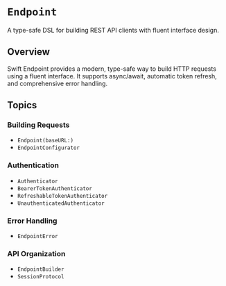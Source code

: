 # ``Endpoint``

A type-safe DSL for building REST API clients with fluent interface design.

## Overview

Swift Endpoint provides a modern, type-safe way to build HTTP requests using a fluent interface. It supports async/await, automatic token refresh, and comprehensive error handling.

## Topics

### Building Requests

- ``Endpoint(baseURL:)``
- ``EndpointConfigurator``

### Authentication

- ``Authenticator``
- ``BearerTokenAuthenticator``
- ``RefreshableTokenAuthenticator``
- ``UnauthenticatedAuthenticator``

### Error Handling

- ``EndpointError``

### API Organization

- ``EndpointBuilder``
- ``SessionProtocol``